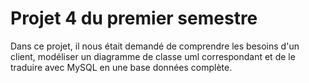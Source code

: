 # Projet 4 du premier semestre
Dans ce projet, il nous était demandé de comprendre les besoins d'un client, modéliser un diagramme de classe uml correspondant et de le traduire avec MySQL en une base données complète.
